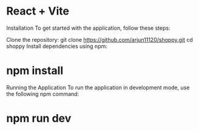  
# React + Vite

Installation
To get started with the application, follow these steps:

Clone the repository:
git clone https://github.com/arjun11120/shoppy.git
cd shoppy
Install dependencies using npm:

# npm install
Running the Application
To run the application in development mode, use the following npm command:
# npm run dev